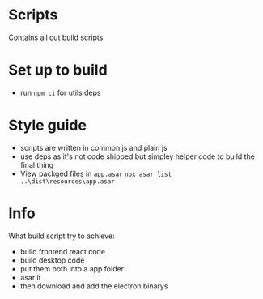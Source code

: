# Scripts 

Contains all out build scripts 


# Set up to build 

- run `npm ci` for utils deps

# Style guide

- scripts are written in common js and plain js
- use deps as it's not code shipped but simpley helper code to build the final thing
- View packged files in `app.asar` `npx asar list ..\dist\resources\app.asar`

# Info

What build script try to achieve:
- build frontend react code 
- build desktop code
- put them both into a app folder
- asar it 
- then download and add the electron binarys